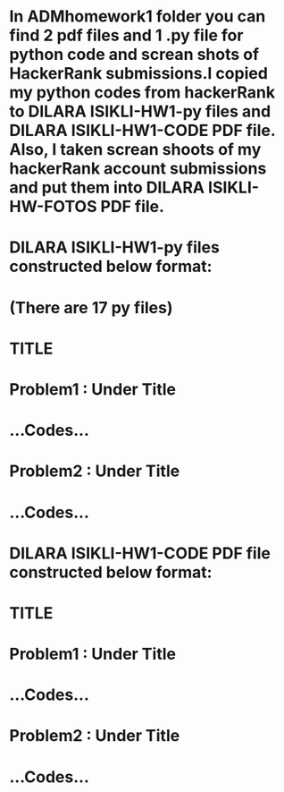 # In ADMhomework1 folder you can find 2 pdf files and 1 .py file for python code and screan shots of HackerRank submissions.I copied my python codes from hackerRank to DILARA ISIKLI-HW1-py files and DILARA ISIKLI-HW1-CODE PDF file. Also, I taken screan shoots of my hackerRank account submissions and put them into DILARA ISIKLI-HW-FOTOS PDF file.
# DILARA ISIKLI-HW1-py files constructed below format:
# (There are 17 py files)
# TITLE
# Problem1 : Under Title
# ...Codes...
# Problem2 : Under Title
# ...Codes...


# DILARA ISIKLI-HW1-CODE PDF file constructed below format:
# TITLE
# Problem1 : Under Title
# ...Codes...
# Problem2 : Under Title
# ...Codes...

